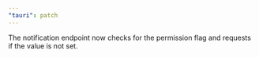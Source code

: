 ```yaml
---
"tauri": patch
---
```


The notification endpoint now checks for the permission flag and requests if the value is not set.
